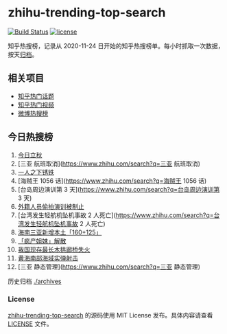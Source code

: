# zhihu-trending-top-search

[![Build Status](https://github.com/justjavac/zhihu-trending-top-search/workflows/ci/badge.svg?branch=main)](https://github.com/justjavac/zhihu-trending-top-search/actions)
[![license](https://img.shields.io/github/license/justjavac/zhihu-trending-top-search)](https://github.com/justjavac/zhihu-trending-top-search/blob/main/LICENSE)

知乎热搜榜，记录从 2020-11-24 日开始的知乎热搜榜单。每小时抓取一次数据，按天[归档](./archives)。

## 相关项目

- [知乎热门话题](https://github.com/justjavac/zhihu-trending-hot-questions)
- [知乎热门视频](https://github.com/justjavac/zhihu-trending-hot-video)
- [微博热搜榜](https://github.com/justjavac/weibo-trending-hot-search)

## 今日热搜榜

<!-- BEGIN -->
<!-- 最后更新时间 Sun Aug 07 2022 15:07:34 GMT+0800 (China Standard Time) -->

1. [今日立秋](https://www.zhihu.com/search?q=今日立秋)
1. [三亚 航班取消](https://www.zhihu.com/search?q=三亚 航班取消)
1. [一人之下锈铁](https://www.zhihu.com/search?q=一人之下锈铁)
1. [海贼王 1056 话](https://www.zhihu.com/search?q=海贼王 1056 话)
1. [台岛周边演训第 3 天](https://www.zhihu.com/search?q=台岛周边演训第 3 天)
1. [外籍人员偷拍演训被制止](https://www.zhihu.com/search?q=外籍人员偷拍演训被制止)
1. [台湾发生轻航机坠机事故 2 人死亡](https://www.zhihu.com/search?q=台湾发生轻航机坠机事故 2 人死亡)
1. [海南三亚新增本土「160+125」](https://www.zhihu.com/search?q=海南三亚新增本土「160+125」)
1. [「疯产姐妹」解散](https://www.zhihu.com/search?q=「疯产姐妹」解散)
1. [我国现存最长木拱廊桥失火](https://www.zhihu.com/search?q=我国现存最长木拱廊桥失火)
1. [黄海南部海域实弹射击](https://www.zhihu.com/search?q=黄海南部海域实弹射击)
1. [三亚 静态管理](https://www.zhihu.com/search?q=三亚 静态管理)

<!-- END -->

历史归档 [./archives](./archives)

### License

[zhihu-trending-top-search](https://github.com/justjavac/zhihu-trending-top-search)
的源码使用 MIT License 发布。具体内容请查看 [LICENSE](./LICENSE) 文件。
